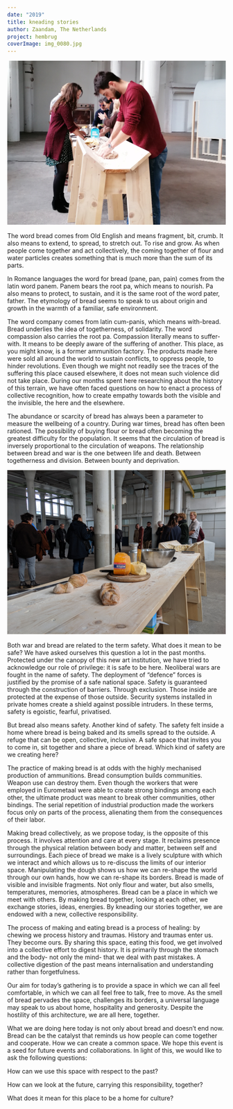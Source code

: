 ```yaml
---
date: "2019"
title: kneading stories
author: Zaandam, The Netherlands
project: hembrug
coverImage: img_0080.jpg
---
```



![](img_0079.jpg)

The word bread comes from Old English and means fragment, bit, crumb. It also means to extend, to spread, to stretch out. To rise and grow. As when people come together and act collectively, the coming together of flour and water particles creates something that is much more than the sum of its parts.

In Romance languages the word for bread (pane, pan, pain) comes from the latin word panem. Panem bears the root pa, which means to nourish. Pa also means to protect, to sustain, and it is the same root of the word pater, father. The etymology of bread seems to speak to us about origin and growth in the warmth of a familiar, safe environment.

The word company comes from latin cum-panis, which means with-bread. Bread underlies the idea of togetherness, of solidarity. The word compassion also carries the root pa. Compassion literally means to suffer-with. It means to be deeply aware of the suffering of another. This place, as you might know, is a former ammunition factory. The products made here were sold all around the world to sustain conflicts, to oppress people, to hinder revolutions. Even though we might not readily see the traces of the suffering this place caused elsewhere, it does not mean such violence did not take place. During our months spent here researching about the history of this terrain, we have often faced questions on how to enact a process of collective recognition, how to create empathy towards both the visible and the invisible, the here and the elsewhere.

The abundance or scarcity of bread has always been a parameter to measure the wellbeing of a country. During war times, bread has often been rationed. The possibility of buying flour or bread often becoming the greatest difficulty for the population. It seems that the circulation of bread is inversely proportional to the circulation of weapons. The relationship between bread and war is the one between life and death. Between togetherness and division. Between bounty and deprivation.

![](img_20191214_130625.jpg)

Both war and bread are related to the term safety. What does it mean to be safe? We have asked ourselves this question a lot in the past months. Protected under the canopy of this new art institution, we have tried to acknowledge our role of privilege: it is safe to be here. Neoliberal wars are fought in the name of safety. The deployment of “defence” forces is justified by the promise of a safe national space. Safety is guaranteed through the construction of barriers. Through exclusion. Those inside are protected at the expense of those outside. Security systems installed in private homes create a shield against possible intruders. In these terms, safety is egoistic, fearful, privatised.

But bread also means safety. Another kind of safety. The safety felt inside a home where bread is being baked and its smells spread to the outside. A refuge that can be open, collective, inclusive. A safe space that invites you to come in, sit together and share a piece of bread. Which kind of safety are we creating here?

The practice of making bread is at odds with the highly mechanised production of ammunitions. Bread consumption builds communities. Weapon use can destroy them. Even though the workers that were employed in Eurometaal were able to create strong bindings among each other, the ultimate product was meant to break other communities, other bindings. The serial repetition of industrial production made the workers focus only on parts of the process, alienating them from the consequences of their labor.

Making bread collectively, as we propose today, is the opposite of this process. It involves attention and care at every stage. It reclaims presence through the physical relation between body and matter, between self and surroundings. Each piece of bread we make is a lively sculpture with which we interact and which allows us to re-discuss the limits of our interior space. Manipulating the dough shows us how we can re-shape the world through our own hands, how we can re-shape its borders. Bread is made of visible and invisible fragments. Not only flour and water, but also smells, temperatures, memories, atmospheres. Bread can be a place in which we meet with others. By making bread together, looking at each other, we exchange stories, ideas, energies. By kneading our stories together, we are endowed with a new, collective responsibility.

The process of making and eating bread is a process of healing: by chewing we process history and traumas. History and traumas enter us. They become ours. By sharing this space, eating this food, we get involved into a collective effort to digest history. It is primarily through the stomach and the body- not only the mind- that we deal with past mistakes. A collective digestion of the past means internalisation and understanding rather than forgetfulness.

Our aim for today’s gathering is to provide a space in which we can all feel comfortable, in which we can all feel free to talk, free to move. As the smell of bread pervades the space, challenges its borders, a universal language may speak to us about home, hospitality and generosity. Despite the hostility of this architecture, we are all here, together.

What we are doing here today is not only about bread and doesn’t end now. Bread can be the catalyst that reminds us how people can come together and cooperate. How we can create a common space. We hope this event is a seed for future events and collaborations. In light of this, we would like to ask the following questions:

How can we use this space with respect to the past?

How can we look at the future, carrying this responsibility, together?

What does it mean for this place to be a home for culture?
